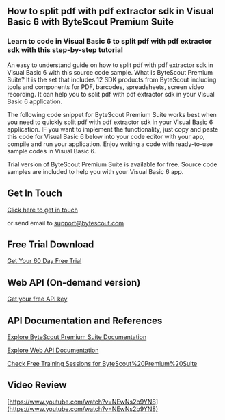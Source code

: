 ## How to split pdf with pdf extractor sdk in Visual Basic 6 with ByteScout Premium Suite

### Learn to code in Visual Basic 6 to split pdf with pdf extractor sdk with this step-by-step tutorial

An easy to understand guide on how to split pdf with pdf extractor sdk in Visual Basic 6 with this source code sample. What is ByteScout Premium Suite? It is the set that includes 12 SDK products from ByteScout including tools and components for PDF, barcodes, spreadsheets, screen video recording. It can help you to split pdf with pdf extractor sdk in your Visual Basic 6 application.

The following code snippet for ByteScout Premium Suite works best when you need to quickly split pdf with pdf extractor sdk in your Visual Basic 6 application. IF you want to implement the functionality, just copy and paste this code for Visual Basic 6 below into your code editor with your app, compile and run your application. Enjoy writing a code with ready-to-use sample codes in Visual Basic 6.

Trial version of ByteScout Premium Suite is available for free. Source code samples are included to help you with your Visual Basic 6 app.

## Get In Touch

[Click here to get in touch](https://bytescout.zendesk.com/hc/en-us/requests/new?subject=ByteScout%20Premium%20Suite%20Question)

or send email to [support@bytescout.com](mailto:support@bytescout.com?subject=ByteScout%20Premium%20Suite%20Question) 

## Free Trial Download

[Get Your 60 Day Free Trial](https://bytescout.com/download/web-installer?utm_source=github-readme)

## Web API (On-demand version)

[Get your free API key](https://pdf.co/documentation/api?utm_source=github-readme)

## API Documentation and References

[Explore ByteScout Premium Suite Documentation](https://bytescout.com/documentation/index.html?utm_source=github-readme)

[Explore Web API Documentation](https://pdf.co/documentation/api?utm_source=github-readme)

[Check Free Training Sessions for ByteScout%20Premium%20Suite](https://academy.bytescout.com/)

## Video Review

[https://www.youtube.com/watch?v=NEwNs2b9YN8](https://www.youtube.com/watch?v=NEwNs2b9YN8)